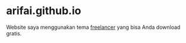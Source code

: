 # arifai.github.io

Website saya menggunakan tema <a href="https://startbootstrap.com/template-overviews/freelancer/"> freelancer</a> yang bisa Anda download gratis.
